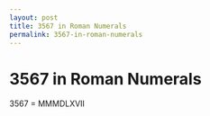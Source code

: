 ```yaml
---
layout: post
title: 3567 in Roman Numerals
permalink: 3567-in-roman-numerals
---
```


# 3567 in Roman Numerals

3567 = MMMDLXVII
